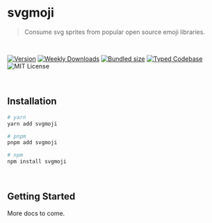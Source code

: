 # svgmoji

> Consume svg sprites from popular open source emoji libraries.

<br />

[![Version][version]][npm] [![Weekly Downloads][downloads-badge]][npm] [![Bundled size][size-badge]][size] [![Typed Codebase][typescript]](./src/index.ts) ![MIT License][license]

[version]: https://flat.badgen.net/npm/v/svgmoji
[npm]: https://npmjs.com/package/svgmoji
[license]: https://flat.badgen.net/badge/license/MIT/purple
[size]: https://bundlephobia.com/result?p=svgmoji
[size-badge]: https://flat.badgen.net/bundlephobia/minzip/svgmoji
[typescript]: https://flat.badgen.net/badge/icon/TypeScript?icon=typescript&label
[downloads-badge]: https://badgen.net/npm/dw/svgmoji/red?icon=npm

<br />

## Installation

```bash
# yarn
yarn add svgmoji

# pnpm
pnpm add svgmoji

# npm
npm install svgmoji
```

<br />

## Getting Started

More docs to come.
